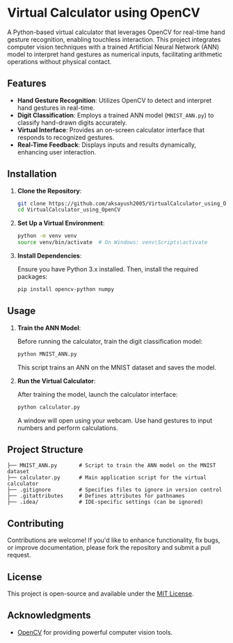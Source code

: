 # Virtual Calculator using OpenCV

A Python-based virtual calculator that leverages OpenCV for real-time hand gesture recognition, enabling touchless interaction. This project integrates computer vision techniques with a trained Artificial Neural Network (ANN) model to interpret hand gestures as numerical inputs, facilitating arithmetic operations without physical contact.

## Features

- **Hand Gesture Recognition**: Utilizes OpenCV to detect and interpret hand gestures in real-time.
- **Digit Classification**: Employs a trained ANN model (`MNIST_ANN.py`) to classify hand-drawn digits accurately.
- **Virtual Interface**: Provides an on-screen calculator interface that responds to recognized gestures.
- **Real-Time Feedback**: Displays inputs and results dynamically, enhancing user interaction.

## Installation

1. **Clone the Repository**:

   ```bash
   git clone https://github.com/aksayush2005/VirtualCalculator_using_OpenCV.git
   cd VirtualCalculator_using_OpenCV
   ```

2. **Set Up a Virtual Environment**:

   ```bash
   python -m venv venv
   source venv/bin/activate  # On Windows: venv\Scripts\activate
   ```

3. **Install Dependencies**:

   Ensure you have Python 3.x installed. Then, install the required packages:

   ```bash
   pip install opencv-python numpy
   ```

   

## Usage

1. **Train the ANN Model**:

   Before running the calculator, train the digit classification model:

   ```bash
   python MNIST_ANN.py
   ```

   This script trains an ANN on the MNIST dataset and saves the model.

2. **Run the Virtual Calculator**:

   After training the model, launch the calculator interface:

   ```bash
   python calculator.py
   ```

   A window will open using your webcam. Use hand gestures to input numbers and perform calculations.

## Project Structure

```
├── MNIST_ANN.py       # Script to train the ANN model on the MNIST dataset
├── calculator.py      # Main application script for the virtual calculator
├── .gitignore         # Specifies files to ignore in version control
├── .gitattributes     # Defines attributes for pathnames
├── .idea/             # IDE-specific settings (can be ignored)
```

## Contributing

Contributions are welcome! If you'd like to enhance functionality, fix bugs, or improve documentation, please fork the repository and submit a pull request.

## License

This project is open-source and available under the [MIT License](LICENSE).

## Acknowledgments

- [OpenCV](https://opencv.org/) for providing powerful computer vision tools.
